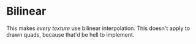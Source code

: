 # Bilinear

This makes _every texture_ use bilinear interpolation. This doesn't apply to drawn quads, because that'd be hell to implement.
